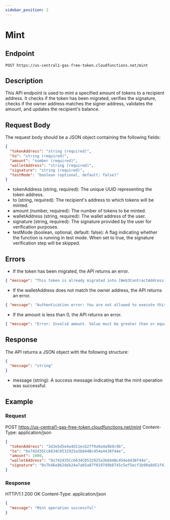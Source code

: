 ```yaml
---
sidebar_position: 2
---
```


# Mint

## Endpoint

```
POST https://us-central1-gas-free-token.cloudfunctions.net/mint
```

## Description

This API endpoint is used to mint a specified amount of tokens to a recipient address. It checks if the token has been migrated, verifies the signature, checks if the owner address matches the signer address, validates the amount, and updates the recipient's balance.

## Request Body

The request body should be a JSON object containing the following fields:

```json
{
  "tokenAddress": "string (required)",
  "to": "string (required)",
  "amount": "number (required)",
  "walletAddress": "string (required)",
  "signature": "string (required)",
  "testMode": "boolean (optional, default: false)"
}
```

- tokenAddress (string, required): The unique UUID representing the token address.
- to (string, required): The recipient's address to which tokens will be minted.
- amount (number, required): The number of tokens to be minted.
- walletAddress (string, required): The wallet address of the user.
- signature (string, required): The signature provided by the user for verification purposes.
- testMode (boolean, optional, default: false): A flag indicating whether the function is running in test mode. When set to true, the signature verification step will be skipped.

## Errors

- If the token has been migrated, the API returns an error.

```json
{ "message": "This token is already migrated into [Web3ContractAddress]." }
```

- If the walletAddress does not match the owner address, the API returns an error.

```json
{ "message": "Authentication error: You are not allowed to execute this method." }
```

- If the amount is less than 0, the API returns an error.

```json
{ "message": "Error: Invalid amount. Value must be greater than or equal to 0." }
```

## Response

The API returns a JSON object with the following structure:

```json
{
  "message": "string"
}
```

- message (string): A success message indicating that the mint operation was successful.

## Example

### Request

POST https://us-central1-gas-free-token.cloudfunctions.net/mint
Content-Type: application/json

```json
{
  "tokenAddress": "3d3e5d5e4a4d11ecb2ff9a9a4a9b9c9b",
  "to": "0x742d35Cc6634C0532925a3b844Bc454e4438f44e",
  "amount": 1000,
  "walletAddress": "0x742d35Cc6634C0532925a3b844Bc454e4438f44e",
  "signature": "0x7b46e862deb24a7a65a87f0197d9b8745c5ef5ecf1b90a8d51f4175a15f1a2e5"
}
```

### Response

HTTP/1.1 200 OK
Content-Type: application/json

```json
{
  "message": "Mint operation successful"
}
```
